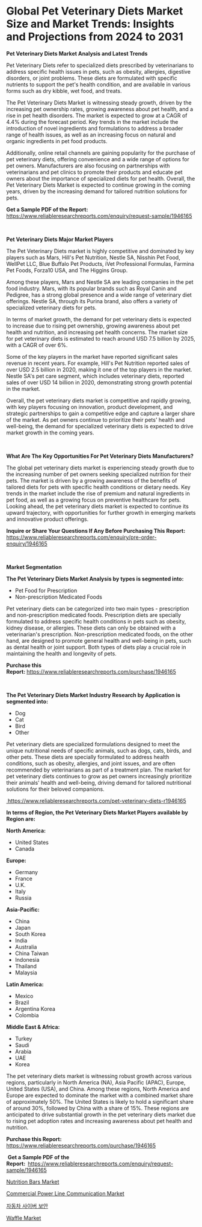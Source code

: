 <p><h1>Global Pet Veterinary Diets Market Size and Market Trends: Insights and Projections from 2024 to 2031</h1></p><p><strong>Pet Veterinary Diets Market Analysis and Latest Trends</strong></p>
<p><p>Pet Veterinary Diets refer to specialized diets prescribed by veterinarians to address specific health issues in pets, such as obesity, allergies, digestive disorders, or joint problems. These diets are formulated with specific nutrients to support the pet's health condition, and are available in various forms such as dry kibble, wet food, and treats.</p><p>The Pet Veterinary Diets Market is witnessing steady growth, driven by the increasing pet ownership rates, growing awareness about pet health, and a rise in pet health disorders. The market is expected to grow at a CAGR of 4.4% during the forecast period. Key trends in the market include the introduction of novel ingredients and formulations to address a broader range of health issues, as well as an increasing focus on natural and organic ingredients in pet food products.</p><p>Additionally, online retail channels are gaining popularity for the purchase of pet veterinary diets, offering convenience and a wide range of options for pet owners. Manufacturers are also focusing on partnerships with veterinarians and pet clinics to promote their products and educate pet owners about the importance of specialized diets for pet health. Overall, the Pet Veterinary Diets Market is expected to continue growing in the coming years, driven by the increasing demand for tailored nutrition solutions for pets.</p></p>
<p><strong>Get a Sample PDF of the Report:&nbsp;</strong> <a href="https://www.reliableresearchreports.com/enquiry/request-sample/1946165">https://www.reliableresearchreports.com/enquiry/request-sample/1946165</a></p>
<p>&nbsp;</p>
<p><strong>Pet Veterinary Diets Major Market Players</strong></p>
<p><p>The Pet Veterinary Diets market is highly competitive and dominated by key players such as Mars, Hill's Pet Nutrition, Nestle SA, Nisshin Pet Food, WellPet LLC, Blue Buffalo Pet Products, iVet Professional Formulas, Farmina Pet Foods, Forza10 USA, and The Higgins Group.</p><p>Among these players, Mars and Nestle SA are leading companies in the pet food industry. Mars, with its popular brands such as Royal Canin and Pedigree, has a strong global presence and a wide range of veterinary diet offerings. Nestle SA, through its Purina brand, also offers a variety of specialized veterinary diets for pets.</p><p>In terms of market growth, the demand for pet veterinary diets is expected to increase due to rising pet ownership, growing awareness about pet health and nutrition, and increasing pet health concerns. The market size for pet veterinary diets is estimated to reach around USD 7.5 billion by 2025, with a CAGR of over 6%.</p><p>Some of the key players in the market have reported significant sales revenue in recent years. For example, Hill's Pet Nutrition reported sales of over USD 2.5 billion in 2020, making it one of the top players in the market. Nestle SA's pet care segment, which includes veterinary diets, reported sales of over USD 14 billion in 2020, demonstrating strong growth potential in the market.</p><p>Overall, the pet veterinary diets market is competitive and rapidly growing, with key players focusing on innovation, product development, and strategic partnerships to gain a competitive edge and capture a larger share of the market. As pet owners continue to prioritize their pets' health and well-being, the demand for specialized veterinary diets is expected to drive market growth in the coming years.</p></p>
<p>&nbsp;</p>
<p><strong>What Are The Key Opportunities For Pet Veterinary Diets Manufacturers?</strong></p>
<p><p>The global pet veterinary diets market is experiencing steady growth due to the increasing number of pet owners seeking specialized nutrition for their pets. The market is driven by a growing awareness of the benefits of tailored diets for pets with specific health conditions or dietary needs. Key trends in the market include the rise of premium and natural ingredients in pet food, as well as a growing focus on preventive healthcare for pets. Looking ahead, the pet veterinary diets market is expected to continue its upward trajectory, with opportunities for further growth in emerging markets and innovative product offerings.</p></p>
<p><strong>Inquire or Share Your Questions If Any Before Purchasing This Report:</strong> <a href="https://www.reliableresearchreports.com/enquiry/pre-order-enquiry/1946165">https://www.reliableresearchreports.com/enquiry/pre-order-enquiry/1946165</a></p>
<p>&nbsp;</p>
<p><strong>Market Segmentation</strong></p>
<p><strong>The Pet Veterinary Diets Market Analysis by types is segmented into:</strong></p>
<p><ul><li>Pet Food for Prescription</li><li>Non-prescription Medicated Foods</li></ul></p>
<p><p>Pet veterinary diets can be categorized into two main types - prescription and non-prescription medicated foods. Prescription diets are specially formulated to address specific health conditions in pets such as obesity, kidney disease, or allergies. These diets can only be obtained with a veterinarian's prescription. Non-prescription medicated foods, on the other hand, are designed to promote general health and well-being in pets, such as dental health or joint support. Both types of diets play a crucial role in maintaining the health and longevity of pets.</p></p>
<p><strong>Purchase this Report:&nbsp;</strong><a href="https://www.reliableresearchreports.com/purchase/1946165">https://www.reliableresearchreports.com/purchase/1946165</a></p>
<p>&nbsp;</p>
<p><strong>The Pet Veterinary Diets Market Industry Research by Application is segmented into:</strong></p>
<p><ul><li>Dog</li><li>Cat</li><li>Bird</li><li>Other</li></ul></p>
<p><p>Pet veterinary diets are specialized formulations designed to meet the unique nutritional needs of specific animals, such as dogs, cats, birds, and other pets. These diets are specially formulated to address health conditions, such as obesity, allergies, and joint issues, and are often recommended by veterinarians as part of a treatment plan. The market for pet veterinary diets continues to grow as pet owners increasingly prioritize their animals' health and well-being, driving demand for tailored nutritional solutions for their beloved companions.</p></p>
<p><a href="https://www.reliableresearchreports.com/pet-veterinary-diets-r1946165">&nbsp;https://www.reliableresearchreports.com/pet-veterinary-diets-r1946165</a></p>
<p><strong>In terms of Region, the Pet Veterinary Diets Market Players available by Region are:</strong></p>
<p>
    <p> <strong> North America: </strong>
        <ul>
            <li>United States</li>
            <li>Canada</li>
        </ul>
        </p> 
    <p> <strong> Europe: </strong>
        <ul>
            <li>Germany</li>
            <li>France</li>
            <li>U.K.</li>
            <li>Italy</li>
            <li>Russia</li>
        </ul>
        </p> 
    <p> <strong> Asia-Pacific: </strong>
        <ul>
            <li>China</li>
            <li>Japan</li>
            <li>South Korea</li>
            <li>India</li>
            <li>Australia</li>
            <li>China Taiwan</li>
            <li>Indonesia</li>
            <li>Thailand</li>
            <li>Malaysia</li>
        </ul>
        </p> 
    <p> <strong> Latin America: </strong>
        <ul>
            <li>Mexico</li>
            <li>Brazil</li>
            <li>Argentina Korea</li>
            <li>Colombia</li>
        </ul>
        </p> 
    <p> <strong> Middle East & Africa: </strong>
        <ul>
            <li>Turkey</li>
            <li>Saudi</li>
            <li>Arabia</li>
            <li>UAE</li>
            <li>Korea</li>
        </ul>
    </p>
    </p>
<p><p>The pet veterinary diets market is witnessing robust growth across various regions, particularly in North America (NA), Asia Pacific (APAC), Europe, United States (USA), and China. Among these regions, North America and Europe are expected to dominate the market with a combined market share of approximately 50%. The United States is likely to hold a significant share of around 30%, followed by China with a share of 15%. These regions are anticipated to drive substantial growth in the pet veterinary diets market due to rising pet adoption rates and increasing awareness about pet health and nutrition.</p></p>
<p><strong>Purchase this Report: </strong><a href="https://www.reliableresearchreports.com/purchase/1946165">https://www.reliableresearchreports.com/purchase/1946165</a></p>
<p>&nbsp;<strong>Get a Sample PDF of the Report:&nbsp;&nbsp;</strong><a href="https://www.reliableresearchreports.com/enquiry/request-sample/1946165">https://www.reliableresearchreports.com/enquiry/request-sample/1946165</a></p>
<p><strong></strong></p>
<p><p><a href="https://github.com/jj19131/Market-Research-Report-List-2/blob/main/nutrition-bars-market.md">Nutrition Bars Market</a></p><p><a href="https://issuu.com/reportprime-2/docs/commercial-power-line-communication-market-size-20">Commercial Power Line Communication Market</a></p><p><a href="https://github.com/fernandotryO5lson96765/Market-Research-Report-List-1/blob/main/416474317394.md">자동차 사이버 보안</a></p><p><a href="https://github.com/jodemen/Market-Research-Report-List-2/blob/main/waffle-market.md">Waffle Market</a></p></p>